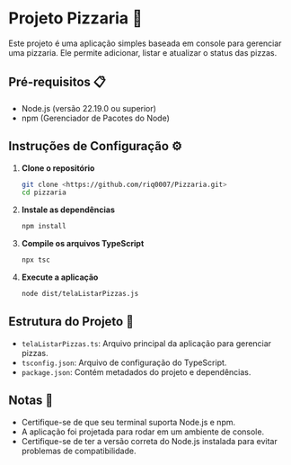 # Projeto Pizzaria 🍕

Este projeto é uma aplicação simples baseada em console para gerenciar uma pizzaria. Ele permite adicionar, listar e atualizar o status das pizzas.

## Pré-requisitos 📋

- Node.js (versão 22.19.0 ou superior)
- npm (Gerenciador de Pacotes do Node)

## Instruções de Configuração ⚙️

1. **Clone o repositório**
   ```bash
   git clone <https://github.com/riq0007/Pizzaria.git>
   cd pizzaria
   ```

2. **Instale as dependências**
   ```bash
   npm install
   ```

3. **Compile os arquivos TypeScript**
   ```bash
   npx tsc
   ```

4. **Execute a aplicação**
   ```bash
   node dist/telaListarPizzas.js
   ```

## Estrutura do Projeto 📂


- `telaListarPizzas.ts`: Arquivo principal da aplicação para gerenciar pizzas.
- `tsconfig.json`: Arquivo de configuração do TypeScript.
- `package.json`: Contém metadados do projeto e dependências.

## Notas 📝

- Certifique-se de que seu terminal suporta Node.js e npm.
- A aplicação foi projetada para rodar em um ambiente de console.
- Certifique-se de ter a versão correta do Node.js instalada para evitar problemas de compatibilidade.
